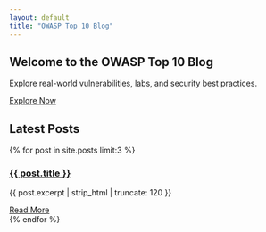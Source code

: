 ```yaml
---
layout: default
title: "OWASP Top 10 Blog"
---
```


<section class="hero">
  <div class="hero-content">
    <h1>Welcome to the OWASP Top 10 Blog</h1>
    <p>Explore real-world vulnerabilities, labs, and security best practices.</p>
    <a href="#latest-posts" class="btn-primary">Explore Now</a>
  </div>
</section>

<section id="latest-posts" class="latest-posts">
  <h2>Latest Posts</h2>
  <div class="post-grid">
    {% for post in site.posts limit:3 %}
      <div class="post-card">
        <h3><a href="{{ post.url | relative_url }}">{{ post.title }}</a></h3>
        <p>{{ post.excerpt | strip_html | truncate: 120 }}</p>
        <a href="{{ post.url | relative_url }}" class="btn-secondary">Read More</a>
      </div>
    {% endfor %}
  </div>
</section>

